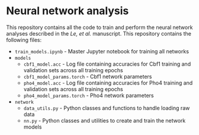 # Neural network analysis

This repository contains all the code to train and perform the neural network analyses described in the *Le, et al.* manuscript. This repository contains the following files:

- `train_models.ipynb` - Master Jupyter notebook for training all networks
- `models`
    - `cbf1_model.acc` - Log file containing accuracies for Cbf1 training and validation sets across all training epochs
    - `cbf1_model_params.torch` - Cbf1 network parameters
    - `pho4_model.acc` - Log file containing accuracies for Pho4 training and validation sets across all training epochs
    - `pho4_model_params.torch` - Pho4 network parameters
- `network`
    - `data_utils.py` - Python classes and functions to handle loading raw data
    - `nn.py` - Python classes and utilities to create and train the network models
